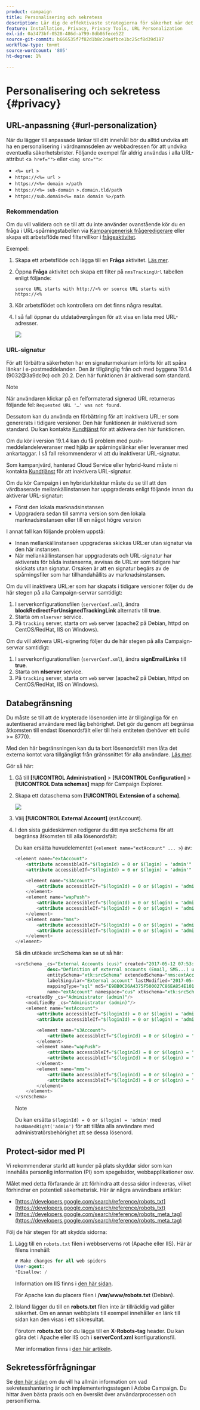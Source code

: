 ```yaml
---
product: campaign
title: Personalisering och sekretess
description: Lär dig de effektivaste strategierna för säkerhet när det gäller sekretess och personalisering
feature: Installation, Privacy, Privacy Tools, URL Personalization
exl-id: 0a3473bf-0528-486d-a799-8db86fece522
source-git-commit: b666535f7f82d1b8c2da4fbce1bc25cf8d39d187
workflow-type: tm+mt
source-wordcount: '805'
ht-degree: 1%

---
```


# Personalisering och sekretess {#privacy}

## URL-anpassning {#url-personalization}

När du lägger till anpassade länkar till ditt innehåll bör du alltid undvika att ha en personalisering i värdnamnsdelen av webbadressen för att undvika eventuella säkerhetsbrister. Följande exempel får aldrig användas i alla URL-attribut &lt;`a href="">` eller `<img src="">`:

* `<%= url >`
* `https://<%= url >`
* `https://<%= domain >/path`
* `https://<%= sub-domain >.domain.tld/path`
* `https://sub.domain<%= main domain %>/path`

### Rekommendation

Om du vill validera och se till att du inte använder ovanstående kör du en fråga i URL-spårningstabellen via [Kampanjgenerisk frågeredigerare](../../platform/using/steps-to-create-a-query.md) eller skapa ett arbetsflöde med filtervillkor i [frågeaktivitet](../../workflow/using/query.md).

Exempel:

1. Skapa ett arbetsflöde och lägga till en **Fråga** aktivitet. [Läs mer](../../workflow/using/query.md).

1. Öppna **Fråga** aktivitet och skapa ett filter på `nmsTrackingUrl` tabellen enligt följande:

   `source URL starts with http://<% or source URL starts with https://<%`

1. Kör arbetsflödet och kontrollera om det finns några resultat.

1. I så fall öppnar du utdataövergången för att visa en lista med URL-adresser.

   ![](assets/privacy-query-dynamic-url.png)


### URL-signatur

För att förbättra säkerheten har en signaturmekanism införts för att spåra länkar i e-postmeddelanden. Den är tillgänglig från och med byggena 19.1.4 (9032@3a9dc9c) och 20.2. Den här funktionen är aktiverad som standard.

>[!NOTE]
>
>När användaren klickar på en felformaterad signerad URL returneras följande fel: `Requested URL '…' was not found.`

Dessutom kan du använda en förbättring för att inaktivera URL:er som genererats i tidigare versioner. Den här funktionen är inaktiverad som standard. Du kan kontakta [Kundtjänst](https://helpx.adobe.com/se/enterprise/admin-guide.html/enterprise/using/support-for-experience-cloud.ug.html) för att aktivera den här funktionen.

Om du kör i version 19.1.4 kan du få problem med push-meddelandeleveranser med hjälp av spårningslänkar eller leveranser med ankartaggar. I så fall rekommenderar vi att du inaktiverar URL-signatur.

Som kampanjvärd, hanterad Cloud Service eller hybrid-kund måste ni kontakta [Kundtjänst](https://helpx.adobe.com/se/enterprise/using/support-for-experience-cloud.html) för att inaktivera URL-signatur.

Om du kör Campaign i en hybridarkitektur måste du se till att den värdbaserade mellankällinstansen har uppgraderats enligt följande innan du aktiverar URL-signatur:

* Först den lokala marknadsinstansen
* Uppgradera sedan till samma version som den lokala marknadsinstansen eller till en något högre version

I annat fall kan följande problem uppstå:

* Innan mellankällinstansen uppgraderas skickas URL:er utan signatur via den här instansen.
* När mellankällinstansen har uppgraderats och URL-signatur har aktiverats för båda instanserna, avvisas de URL:er som tidigare har skickats utan signatur. Orsaken är att en signatur begärs av de spårningsfiler som har tillhandahållits av marknadsinstansen.

Om du vill inaktivera URL:er som har skapats i tidigare versioner följer du de här stegen på alla Campaign-servrar samtidigt:

1. I serverkonfigurationsfilen (`serverConf.xml`), ändra **blockRedirectForUnsignedTrackingLink** alternativ till **true**.
1. Starta om `nlserver` service.
1. På `tracking` server, starta om `web` server (apache2 på Debian, httpd on CentOS/RedHat, IIS on Windows).

Om du vill aktivera URL-signering följer du de här stegen på alla Campaign-servrar samtidigt:

1. I serverkonfigurationsfilen (`serverConf.xml`), ändra **signEmailLinks** till **true**.
1. Starta om **nlserver** service.
1. På `tracking` server, starta om `web` server (apache2 på Debian, httpd on CentOS/RedHat, IIS on Windows).

## Databegränsning

Du måste se till att de krypterade lösenorden inte är tillgängliga för en autentiserad användare med låg behörighet. Det gör du genom att begränsa åtkomsten till endast lösenordsfält eller till hela entiteten (behöver ett build >= 8770).

Med den här begränsningen kan du ta bort lösenordsfält men låta det externa kontot vara tillgängligt från gränssnittet för alla användare. [Läs mer](../../configuration/using/restricting-pii-view.md).

Gör så här:

1. Gå till **[!UICONTROL Administration]** > **[!UICONTROL Configuration]** > **[!UICONTROL Data schemas]** mapp för Campaign Explorer.

1. Skapa ett dataschema som **[!UICONTROL Extension of a schema]**.

   ![](assets/privacy-data-restriction.png)

1. Välj **[!UICONTROL External Account]** (extAccount).

1. I den sista guideskärmen redigerar du ditt nya srcSchema för att begränsa åtkomsten till alla lösenordsfält:

   Du kan ersätta huvudelementet (`<element name="extAccount" ... >`) av:

   ```sql
   <element name="extAccount">
       <attribute accessibleIf="$(loginId) = 0 or $(login) = 'admin'" name="password"/>
       <attribute accessibleIf="$(loginId) = 0 or $(login) = 'admin'" name="clientSecret"/>
   
       <element name="s3Account">
           <attribute accessibleIf="$(loginId) = 0 or $(login) = 'admin'" name="awsSecret"/>
       </element>
       <element name="wapPush">
           <attribute accessibleIf="$(loginId) = 0 or $(login) = 'admin'" name="password"/>
           <attribute accessibleIf="$(loginId) = 0 or $(login) = 'admin'" name="clientSecret"/>
       </element>
       <element name="mms">
           <attribute accessibleIf="$(loginId) = 0 or $(login) = 'admin'" name="password"/>
           <attribute accessibleIf="$(loginId) = 0 or $(login) = 'admin'" name="clientSecret"/>
       </element>
   </element>
   ```

   Så din utökade srcSchema kan se ut så här:

   ```sql
   <srcSchema _cs="External Accounts (cus)" created="2017-05-12 07:53:49.691Z" createdBy-id="0"
               desc="Definition of external accounts (Email, SMS...) used by the modules"
               entitySchema="xtk:srcSchema" extendedSchema="nms:extAccount" img="" label="External Accounts"
               labelSingular="External account" lastModified="2017-05-12 08:33:49.365Z"
               mappingType="sql" md5="E9BB0CD6A4375F500027C86EA854E101" modifiedBy-id="0"
               name="extAccount" namespace="cus" xtkschema="xtk:srcSchema">
       <createdBy _cs="Administrator (admin)"/>
       <modifiedBy _cs="Administrator (admin)"/>
       <element name="extAccount">
           <attribute accessibleIf="$(loginId) = 0 or $(login) = 'admin'" name="password"/>
           <attribute accessibleIf="$(loginId) = 0 or $(login) = 'admin'" name="clientSecret"/>
   
           <element name="s3Account">
               <attribute accessibleIf="$(loginId) = 0 or $(login) = 'admin'" name="awsSecret"/>
           </element>
           <element name="wapPush">
               <attribute accessibleIf="$(loginId) = 0 or $(login) = 'admin'" name="password"/>
               <attribute accessibleIf="$(loginId) = 0 or $(login) = 'admin'" name="clientSecret"/>
           </element>
           <element name="mms">
               <attribute accessibleIf="$(loginId) = 0 or $(login) = 'admin'" name="password"/>
               <attribute accessibleIf="$(loginId) = 0 or $(login) = 'admin'" name="clientSecret"/>
           </element>
       </element>
   </srcSchema>    
   ```

   >[!NOTE]
   >
   >Du kan ersätta `$(loginId) = 0 or $(login) = 'admin'` med `hasNamedRight('admin')` för att tillåta alla användare med administratörsbehörighet att se dessa lösenord.

## Protect-sidor med PI

Vi rekommenderar starkt att kunder på plats skyddar sidor som kan innehålla personlig information (PI) som spegelsidor, webbapplikationer osv.

Målet med detta förfarande är att förhindra att dessa sidor indexeras, vilket förhindrar en potentiell säkerhetsrisk. Här är några användbara artiklar:

* [https://developers.google.com/search/reference/robots_txt](https://developers.google.com/search/reference/robots_txt)
* [https://developers.google.com/search/reference/robots_meta_tag](https://developers.google.com/search/reference/robots_meta_tag)

Följ de här stegen för att skydda sidorna:

1. Lägg till en `robots.txt` filen i webbserverns rot (Apache eller IIS). Här är filens innehåll:

   ```sql
   # Make changes for all web spiders
   User-agent:
   *Disallow: /
   ```

   Information om IIS finns i [den här sidan](https://docs.microsoft.com/en-us/iis/extensions/iis-search-engine-optimization-toolkit/managing-robotstxt-and-sitemap-files).

   För Apache kan du placera filen i **/var/www/robots.txt** (Debian).

1. Ibland lägger du till en **robots.txt** filen inte är tillräcklig vad gäller säkerhet. Om en annan webbplats till exempel innehåller en länk till sidan kan den visas i ett sökresultat.

   Förutom **robots.txt** bör du lägga till en **X-Robots-tag** header. Du kan göra det i Apache eller IIS och i **serverConf.xml** konfigurationsfil.

   Mer information finns i [den här artikeln](https://developers.google.com/search/reference/robots_meta_tag).


## Sekretessförfrågningar

Se [den här sidan](../../platform/using/privacy-management.md) om du vill ha allmän information om vad sekretesshantering är och implementeringsstegen i Adobe Campaign. Du hittar även bästa praxis och en översikt över användarprocessen och personifierna.
